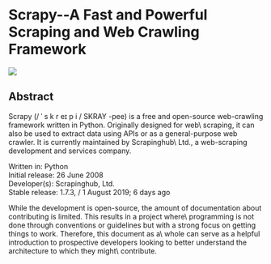 # Scrapy--A Fast and Powerful Scraping and Web Crawling Framework

![](https://s2.ax1x.com/2019/10/01/uUDwhF.jpg)

## Abstract

Scrapy (/ ˈ s k r eɪ p i / SKRAY -pee) is a free and open-source web-crawling framework written in Python. Originally designed for web\ scraping, it can also be used to extract data using APIs or as a general-purpose web crawler. It is currently maintained by Scrapinghub\ Ltd., a web-scraping development and services company.

Written in: Python\
Initial release: 26 June 2008\
Developer(s): Scrapinghub, Ltd.\
Stable release: 1.7.3, / 1 August 2019; 6 days ago

While the development is open-source, the amount of documentation about contributing is limited. This results in a project where\ programming is not done through conventions or guidelines but with a strong focus on getting things to work. Therefore, this document as a\ whole can serve as a helpful introduction to prospective developers looking to better understand the architecture to which they might\ contribute.
